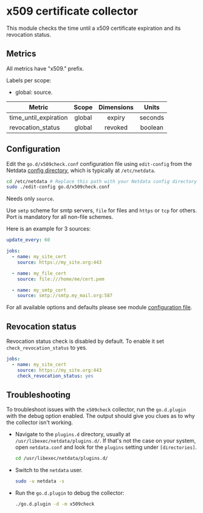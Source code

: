 <!--
title: "x509 certificate monitoring with Netdata"
description: "Monitor the health and performance of x509 certificates with zero configuration, per-second metric granularity, and interactive visualizations."
custom_edit_url: "https://github.com/netdata/go.d.plugin/edit/master/modules/x509check/README.md"
sidebar_label: "x509 certificates"
learn_status: "Published"
learn_topic_type: "References"
learn_rel_path: "Integrations/Monitor/Webapps"
-->

# x509 certificate collector

This module checks the time until a x509 certificate expiration and its revocation status.

## Metrics

All metrics have "x509." prefix.

Labels per scope:

- global: source.

| Metric                | Scope  | Dimensions |  Units  |
|-----------------------|:------:|:----------:|:-------:|
| time_until_expiration | global |   expiry   | seconds |
| revocation_status     | global |  revoked   | boolean |

## Configuration

Edit the `go.d/x509check.conf` configuration file using `edit-config` from the
Netdata [config directory](https://learn.netdata.cloud/docs/configure/nodes), which is typically at `/etc/netdata`.

```bash
cd /etc/netdata # Replace this path with your Netdata config directory
sudo ./edit-config go.d/x509check.conf
```

Needs only `source`.

Use `smtp` scheme for smtp servers, `file` for files and `https` or `tcp` for others. Port is mandatory for all non-file
schemes.

Here is an example for 3 sources:

```yaml
update_every: 60

jobs:
  - name: my_site_cert
    source: https://my_site.org:443

  - name: my_file_cert
    source: file:///home/me/cert.pem

  - name: my_smtp_cert
    source: smtp://smtp.my_mail.org:587
```

For all available options and defaults please see
module [configuration file](https://github.com/netdata/go.d.plugin/blob/master/config/go.d/x509check.conf).

## Revocation status

Revocation status check is disabled by default. To enable it set `check_revocation_status` to yes.

```yaml
jobs:
  - name: my_site_cert
    source: https://my_site.org:443
    check_revocation_status: yes
```

## Troubleshooting

To troubleshoot issues with the `x509check` collector, run the `go.d.plugin` with the debug option enabled. The output
should give you clues as to why the collector isn't working.

- Navigate to the `plugins.d` directory, usually at `/usr/libexec/netdata/plugins.d/`. If that's not the case on
  your system, open `netdata.conf` and look for the `plugins` setting under `[directories]`.

  ```bash
  cd /usr/libexec/netdata/plugins.d/
  ```

- Switch to the `netdata` user.

  ```bash
  sudo -u netdata -s
  ```

- Run the `go.d.plugin` to debug the collector:

  ```bash
  ./go.d.plugin -d -m x509check
  ```
